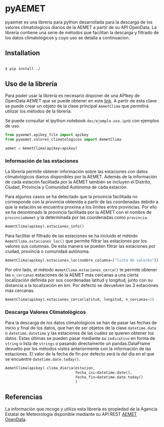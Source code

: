 # pyAEMET

pyaemet es una librería para python desarrollada para la descarga de los valores
climatologicos diarios de la AEMET a partir de su API OpenData. La librería
contiene una serie de métodos que facilitan la descarga y filtrado de los datos
climatológicos y cuyo uso se detalla a continuacion.

## Installation

``` bash

$ pip install ./

```


## Uso de la librería
Para poder usar la librería es necesario disponer de una APIkey de OpenData
AEMET que se puede obtener en este
[link](https://opendata.aemet.es/centrodedescargas/obtencionAPIKey). A partir de
esta clave se puede crear un objeto de la clase principal `AemetClima` que
permitirá utilizar los métodos de la librería.

Se puede consultar el ipython notebook `doc/ejemplo-uso.ipnb` con ejemplos de uso.

```python
from pyaemet.apikey_file import apikey
from pyaemet.valores_climatologicos import AemetClima

aemet = AemetClima(apikey=apikey)
```

### Información de las estaciones

La librería permite obtener información sobre las estaciones con datos
climatológicos diarios disponibles por la AEMET. Además de la información de
cada estación facilitada por la AEMET también se incluyen el Distrito, Ciudad,
Provincia y Comunidad Autónoma de cada estación.

Para algunos casos se ha detectado que la provincia facilitada no corresponde
con la provincia obtenida a partir de las coordenadas debido a que la estación
se encuentra proxima a los límites entre provincias. Por ello se ha denominado
la provincia facilitada por la AEMET con el nombre de `provinciaAemet` y la
determinada por las coordenadas como `provincia`.

```python
AemetClima(apikey).estaciones_info()
```

Para facilitar el filtrado de las estaciones se ha incluido el método
`AemetClima.estaciones_loc()` que permite filtrar las estaciones por los valores
sus columnas. De esta manera se pueden filtrar las estaciones por ciudad,
provincia o comunidad autónoma.

```python
AemetClima(apikey).estaciones_loc(nombre_columna=["lista de valores"])
```

Por otro lado, el método `AemetClima.estaciones_cerca()` te permite obtener las `n_cercanas`
estaciones de la AEMET más cercanas a una cierta localización definida por sus coordenadas
latitud y longitud, junto con su distancia a la localización en km. Por defecto se devuelven
las 3 estaciones más cercanas.

```python
AemetClima(apikey).estaciones_cerca(latitud, longitud, n_cercanas=3)
```

### Descarga Valores Climatológicos

Para la descarga de los datos climatológicos se han de pasar las fechas de
inicio y final de los datos, que han de ser objetos de la clase `datetime.date`
o `datetime.datetime` y las estaciones de las cuales se quieren obtener los
datos. Estas últimas se pueden pasar mediante su `indicativo` en forma de
`string` o lista de `strings` o pasando directamente un pandas.DataFrame
devuelto por los métodos vistos anteriormente con la información de las
estaciones. El valor de la fecha de fin por defecto será la del día en el que se
encuentre `datetime.date.today()`.

```python
AemetClima(apikey).clima_diaria(estacion,
                                fecha_ini=datetime.date(),
                                fecha_fin=datetime.date.today()
                                )
```

## Referencias
La información que recoge y utiliza esta librería es propiedad de la Agencia
Estatal de Meteorología disponible mediante su API REST [AEMET
OpenData](https://opendata.aemet.es/centrodedescargas/AEMETApi?).
